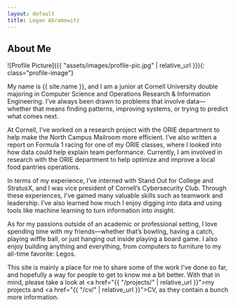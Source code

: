 ```yaml
---
layout: default
title: Logan Abramowitz
---
```


## About Me


![Profile Picture]({{ "assets/images/profile-pic.jpg" | relative_url }}){: class="profile-image"}

 
My name is {{ site.name }}, and I am a junior at Cornell University double majoring in Computer Science and Operations Research & Information Engineering. I’ve always been drawn to problems that involve data—whether that means finding patterns, improving systems, or trying to predict what comes next.

At Cornell, I’ve worked on a research project with the ORIE department to help make the North Campus Mailroom more efficient. I’ve also written a report on Formula 1 racing for one of my ORIE classes, where I looked into how data could help explain team performance. Currently, I am involved in research with the ORIE department to help optimize and improve a local food pantries operations.

In terms of my experience, I’ve interned with Stand Out for College and StratusX, and I was vice president of Cornell’s Cybersecurity Club. Through these experiences, I've gained many valuable skills such as teamwork and leadership. I’ve also learned how much I enjoy digging into data and using tools like machine learning to turn information into insight.

As for my passions outside of an academic or professional setting, I love spending time with my friends—whether that’s bowling, having a catch, playing wiffle ball, or just hanging out inside playing a board game. I also enjoy building anything and everything, from computers to furniture to my all-time favorite: Legos.

This site is mainly a place for me to share some of the work I’ve done so far, and hopefully a way for people to get to know me a bit better. With that in mind, please take a look at <a href="{{ "/projects/" | relative_url }}">my projects</a> and <a href="{{ "/cv/" | relative_url }}">CV</a>, as they contain a bunch more information.
